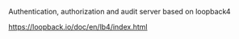 Authentication, authorization and audit server based on loopback4


https://loopback.io/doc/en/lb4/index.html